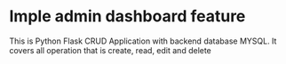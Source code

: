 # Imple admin dashboard feature
This is Python Flask CRUD Application with backend database MYSQL. It covers all operation that is create, read, edit and delete
